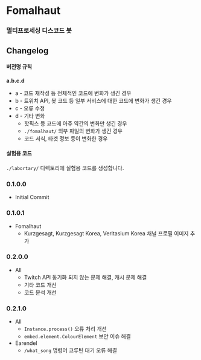 # Fomalhaut
### 멀티프로세싱 디스코드 봇


## Changelog
#### 버전명 규칙
**a.b.c.d**
- a - 코드 재작성 등 전체적인 코드에 변화가 생긴 경우
- b - 트위치 API, 봇 코드 등 일부 서비스에 대한 코드에 변화가 생긴 경우
- c - 오류 수정
- d - 기타 변화
  - 핫픽스 등 코드에 아주 약간의 변화만 생긴 경우
  - `./fomalhaut/` 외부 파일의 변화가 생긴 경우
  - 코드 서식, 타겟 정보 등이 변화한 경우

#### 실험용 코드
`./labortary/` 디렉토리에 실험용 코드를 생성합니다.

### 0.1.0.0
- Initial Commit

### 0.1.0.1
- Fomalhaut
  - Kurzgesagt, Kurzgesagt Korea, Veritasium Korea 채널 프로필 이미지 추가

### 0.2.0.0
- All
  - Twitch API 동기화 되지 않는 문제 해결, 캐시 문제 해결
  - 기타 코드 개선
  - 코드 분석 개선

### 0.2.1.0
- All
  - `Instance.process()` 오류 처리 개선
  - `embed.element.ColourElement` 보안 이슈 해결
- Earendel
  - `/what_song` 명령어 코루틴 대기 오류 해결
